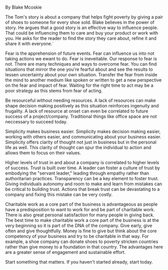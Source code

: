 By Blake Mcoskie

The Tom's story is about a company that helps fight poverty by giving a pair of shoes to someone for every shoe sold. Blake believes in the power of story. He argues that a good story is an effective way to influence people. That could be influencing them to care and buy your product or work with you. He asks for the reader to find the story they care about, refine it and share it with everyone.` 

Fear is the apprehension of future events. Fear can influence us into not taking actions we ewant to do. Fear is ineveitable. Our response to fear is not. There are many techniques and ways to overcome fear. You can find situations that mirror the one you're fearful about and see the results to lessen uncertainty about your own situation. Transfer the fear from inside the mind to another medium like spoken or written to get a new perspective on the fear and impact of fear. Waiting for the right time to act may be a poor strategy as this stems from fear of acting.

Be resourceful without needing resources. A lack of resources can make shape decision making positively as this situation reinforces ingenuity and frugality. A lack of resource at onset can even be correlated to future success of a project/company. Traditional things like office space are not neccessary to succeed today.

Simplicity makes business easier. Simplicity makes decision making easier, working with others easier, and communicating about your business easier. Simplicity offers clarity of thought not just in business but in the personal life as well. This clarity of thought can spur the individual to action and allows them to focus on their values.

Higher levels of trust in and about a company is correlated to higher levels of success. Trust is built over time. A leader can foster a culture of trust by embodying the "servant leader," leading through empathy rather than authoritarian practices. Transparency can be a key element to foster trust. Giving individuals autonomy and room to make and learn from mistakes can be critical to building trust. Actions that break trust can be devastating to a company and fixing this mistake can be very costly. 

Charitable work as a core part of the business is advantageous as people have a predisposition to want to work for and be part of charitable work. There is also great personal satisfaction for many people in giving back. The best time to make charitable work a core part of the business is at the very beginning so it is part of the DNA of the company. Give early, give often and give thoughtfully. Money is fine to give but think about the core competency of your business and try to be charitable in that way. For example, a shoe company can donate shoes to poverty stricken countries rather than give money to a foundation in that country. The advantages here are a greater sense of engagement and sustainable effort.

Start something that matters. If you haven't started already, start today.
